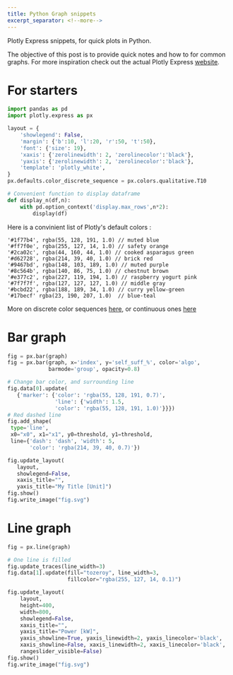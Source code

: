 ```yaml
---
title: Python Graph snippets
excerpt_separator: <!--more-->
---
```


Plotly Express snippets, for quick plots in Python.

<!--more-->

The objective of this post is to provide quick notes and how to for common graphs. For more inspiration check out the actual Plotly Express [website](https://plotly.com/python/plotly-express/).

# For starters
```python
import pandas as pd
import plotly.express as px

layout = {
    'showlegend': False,
    'margin': {'b':10, 'l':20, 'r':50, 't':50},
    'font': {'size': 19},
    'xaxis': {'zerolinewidth': 2, 'zerolinecolor':'black'},
    'yaxis': {'zerolinewidth': 2, 'zerolinecolor':'black'},
    'template': 'plotly_white',
}
px.defaults.color_discrete_sequence = px.colors.qualitative.T10

# Convenient function to display dataframe
def display_n(df,n):
    with pd.option_context('display.max_rows',n*2):
        display(df)
```

Here is a convinient list of Plotly's default colors :

    '#1f77b4', rgba(55, 128, 191, 1.0) // muted blue
    '#ff7f0e', rgba(255, 127, 14, 1.0) // safety orange
    '#2ca02c', rgba(44, 160, 44, 1.0) // cooked asparagus green
    '#d62728', rgba(214, 39, 40, 1.0) // brick red
    '#9467bd', rgba(148, 103, 189, 1.0) // muted purple
    '#8c564b', rgba(140, 86, 75, 1.0) // chestnut brown
    '#e377c2', rgba(227, 119, 194, 1.0) // raspberry yogurt pink
    '#7f7f7f', rgba(127, 127, 127, 1.0) // middle gray
    '#bcbd22', rgba(188, 189, 34, 1.0) // curry yellow-green
    '#17becf' rgba(23, 190, 207, 1.0)  // blue-teal

More on discrete color sequences [here](https://plotly.com/python/discrete-color/#color-sequences-in-plotly-express), or continuous ones [here](https://plotly.com/python/builtin-colorscales/)

# Bar graph
```python
fig = px.bar(graph)
fig = px.bar(graph, x='index', y='self_suff_%', color='algo',
             barmode='group', opacity=0.8)

# Change bar color, and surrounding line
fig.data[0].update(
   {'marker': {'color': 'rgba(55, 128, 191, 0.7)',
               'line': {'width': 1.5,
               'color': 'rgba(55, 128, 191, 1.0)'}}})
# Red dashed line
fig.add_shape(
 type='line',
 x0="x0", x1="x1", y0=threshold, y1=threshold,
 line={'dash': 'dash', 'width': 5,
       'color': 'rgba(214, 39, 40, 0.7)'})

fig.update_layout(
   layout,
   showlegend=False,
   xaxis_title="",
   yaxis_title="My Title [Unit]")
fig.show()
fig.write_image("fig.svg")
```

# Line graph
```python
fig = px.line(graph)

# One line is filled
fig.update_traces(line_width=3)
fig.data[1].update(fill="tozeroy", line_width=3,
                   fillcolor="rgba(255, 127, 14, 0.1)")

fig.update_layout(
    layout,
    height=400,
    width=800,
    showlegend=False,
    xaxis_title="",
    yaxis_title="Power [kW]",
    yaxis_showline=True, yaxis_linewidth=2, yaxis_linecolor='black',
    xaxis_showline=False, xaxis_linewidth=2, xaxis_linecolor='black',
    rangeslider_visible=False)
fig.show()
fig.write_image("fig.svg")
```
